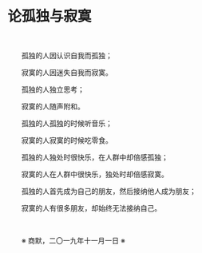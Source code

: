 # 论孤独与寂寞

&emsp;&emsp;

&emsp;&emsp;孤独的人因认识自我而孤独；

&emsp;&emsp;寂寞的人因迷失自我而寂寞。

&emsp;&emsp;孤独的人独立思考；

&emsp;&emsp;寂寞的人随声附和。

&emsp;&emsp;孤独的人孤独的时候听音乐；

&emsp;&emsp;寂寞的人寂寞的时候吃零食。

&emsp;&emsp;孤独的人独处时很快乐，在人群中却倍感孤独；

&emsp;&emsp;寂寞的人在人群中很快乐，独处时却倍感寂寞。

&emsp;&emsp;孤独的人首先成为自己的朋友，然后接纳他人成为朋友；

&emsp;&emsp;寂寞的人有很多朋友，却始终无法接纳自己。

&emsp;&emsp;

&emsp;&emsp;※ 商默，二〇一九年十一月一日 ※